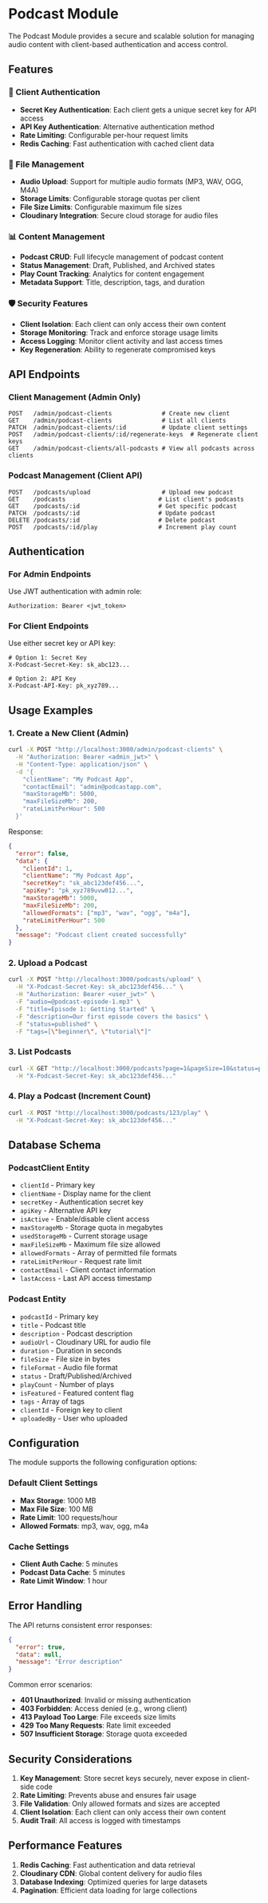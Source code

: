 # Podcast Module

The Podcast Module provides a secure and scalable solution for managing audio content with client-based authentication and access control.

## Features

### 🔐 Client Authentication
- **Secret Key Authentication**: Each client gets a unique secret key for API access
- **API Key Authentication**: Alternative authentication method
- **Rate Limiting**: Configurable per-hour request limits
- **Redis Caching**: Fast authentication with cached client data

### 📁 File Management
- **Audio Upload**: Support for multiple audio formats (MP3, WAV, OGG, M4A)
- **Storage Limits**: Configurable storage quotas per client
- **File Size Limits**: Configurable maximum file sizes
- **Cloudinary Integration**: Secure cloud storage for audio files

### 📊 Content Management
- **Podcast CRUD**: Full lifecycle management of podcast content
- **Status Management**: Draft, Published, and Archived states
- **Play Count Tracking**: Analytics for content engagement
- **Metadata Support**: Title, description, tags, and duration

### 🛡️ Security Features
- **Client Isolation**: Each client can only access their own content
- **Storage Monitoring**: Track and enforce storage usage limits
- **Access Logging**: Monitor client activity and last access times
- **Key Regeneration**: Ability to regenerate compromised keys

## API Endpoints

### Client Management (Admin Only)
```
POST   /admin/podcast-clients              # Create new client
GET    /admin/podcast-clients              # List all clients
PATCH  /admin/podcast-clients/:id          # Update client settings
POST   /admin/podcast-clients/:id/regenerate-keys  # Regenerate client keys
GET    /admin/podcast-clients/all-podcasts # View all podcasts across clients
```

### Podcast Management (Client API)
```
POST   /podcasts/upload                    # Upload new podcast
GET    /podcasts                          # List client's podcasts
GET    /podcasts/:id                      # Get specific podcast
PATCH  /podcasts/:id                      # Update podcast
DELETE /podcasts/:id                      # Delete podcast
POST   /podcasts/:id/play                 # Increment play count
```

## Authentication

### For Admin Endpoints
Use JWT authentication with admin role:
```
Authorization: Bearer <jwt_token>
```

### For Client Endpoints
Use either secret key or API key:
```
# Option 1: Secret Key
X-Podcast-Secret-Key: sk_abc123...

# Option 2: API Key  
X-Podcast-API-Key: pk_xyz789...
```

## Usage Examples

### 1. Create a New Client (Admin)
```bash
curl -X POST "http://localhost:3000/admin/podcast-clients" \
  -H "Authorization: Bearer <admin_jwt>" \
  -H "Content-Type: application/json" \
  -d '{
    "clientName": "My Podcast App",
    "contactEmail": "admin@podcastapp.com",
    "maxStorageMb": 5000,
    "maxFileSizeMb": 200,
    "rateLimitPerHour": 500
  }'
```

Response:
```json
{
  "error": false,
  "data": {
    "clientId": 1,
    "clientName": "My Podcast App",
    "secretKey": "sk_abc123def456...",
    "apiKey": "pk_xyz789uvw012...",
    "maxStorageMb": 5000,
    "maxFileSizeMb": 200,
    "allowedFormats": ["mp3", "wav", "ogg", "m4a"],
    "rateLimitPerHour": 500
  },
  "message": "Podcast client created successfully"
}
```

### 2. Upload a Podcast
```bash
curl -X POST "http://localhost:3000/podcasts/upload" \
  -H "X-Podcast-Secret-Key: sk_abc123def456..." \
  -H "Authorization: Bearer <user_jwt>" \
  -F "audio=@podcast-episode-1.mp3" \
  -F "title=Episode 1: Getting Started" \
  -F "description=Our first episode covers the basics" \
  -F "status=published" \
  -F "tags=[\"beginner\", \"tutorial\"]"
```

### 3. List Podcasts
```bash
curl -X GET "http://localhost:3000/podcasts?page=1&pageSize=10&status=published" \
  -H "X-Podcast-Secret-Key: sk_abc123def456..."
```

### 4. Play a Podcast (Increment Count)
```bash
curl -X POST "http://localhost:3000/podcasts/123/play" \
  -H "X-Podcast-Secret-Key: sk_abc123def456..."
```

## Database Schema

### PodcastClient Entity
- `clientId` - Primary key
- `clientName` - Display name for the client
- `secretKey` - Authentication secret key
- `apiKey` - Alternative API key
- `isActive` - Enable/disable client access
- `maxStorageMb` - Storage quota in megabytes
- `usedStorageMb` - Current storage usage
- `maxFileSizeMb` - Maximum file size allowed
- `allowedFormats` - Array of permitted file formats
- `rateLimitPerHour` - Request rate limit
- `contactEmail` - Client contact information
- `lastAccess` - Last API access timestamp

### Podcast Entity
- `podcastId` - Primary key
- `title` - Podcast title
- `description` - Podcast description
- `audioUrl` - Cloudinary URL for audio file
- `duration` - Duration in seconds
- `fileSize` - File size in bytes
- `fileFormat` - Audio file format
- `status` - Draft/Published/Archived
- `playCount` - Number of plays
- `isFeatured` - Featured content flag
- `tags` - Array of tags
- `clientId` - Foreign key to client
- `uploadedBy` - User who uploaded

## Configuration

The module supports the following configuration options:

### Default Client Settings
- **Max Storage**: 1000 MB
- **Max File Size**: 100 MB
- **Rate Limit**: 100 requests/hour
- **Allowed Formats**: mp3, wav, ogg, m4a

### Cache Settings
- **Client Auth Cache**: 5 minutes
- **Podcast Data Cache**: 5 minutes
- **Rate Limit Window**: 1 hour

## Error Handling

The API returns consistent error responses:

```json
{
  "error": true,
  "data": null,
  "message": "Error description"
}
```

Common error scenarios:
- **401 Unauthorized**: Invalid or missing authentication
- **403 Forbidden**: Access denied (e.g., wrong client)
- **413 Payload Too Large**: File exceeds size limits
- **429 Too Many Requests**: Rate limit exceeded
- **507 Insufficient Storage**: Storage quota exceeded

## Security Considerations

1. **Key Management**: Store secret keys securely, never expose in client-side code
2. **Rate Limiting**: Prevents abuse and ensures fair usage
3. **File Validation**: Only allowed formats and sizes are accepted
4. **Client Isolation**: Each client can only access their own content
5. **Audit Trail**: All access is logged with timestamps

## Performance Features

1. **Redis Caching**: Fast authentication and data retrieval
2. **Cloudinary CDN**: Global content delivery for audio files
3. **Database Indexing**: Optimized queries for large datasets
4. **Pagination**: Efficient data loading for large collections
